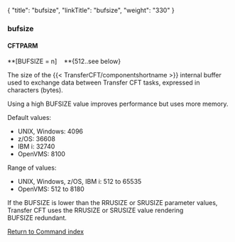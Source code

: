 {
    "title": "bufsize",
    "linkTitle": "bufsize",
    "weight": "330"
}<span id="bufsize"></span>

### bufsize

#### CFTPARM

**\[BUFSIZE = n\]    **{512..see
below}

The size of the {{< TransferCFT/componentshortname  >}} internal buffer used to exchange data between Transfer CFT
tasks, expressed in characters (bytes).

Using a high BUFSIZE value improves
performance but uses more memory.

Default values:

-   UNIX, Windows: 4096
-   z/OS: 36608
-   IBM i: 32740
-   OpenVMS: 8100

Range of values:

-   UNIX, Windows, z/OS, IBM i: 512
    to 65535
-   OpenVMS: 512 to 8180

If the BUFSIZE is lower than the RRUSIZE or SRUSIZE parameter values, Transfer CFT uses the RRUSIZE or SRUSIZE value rendering BUFSIZE redundant.

[Return to Command index](../../)
